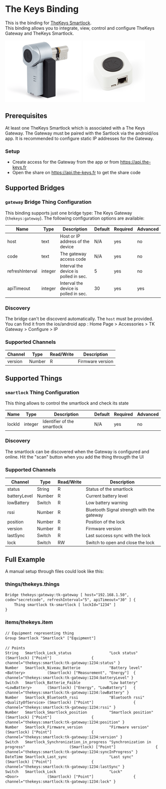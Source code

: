 # The Keys Binding

This is the binding for [TheKeys Smartlock](https://www.the-keys.eu/fr/produits/8-serrure-connectee.html).  
This binding allows you to integrate, view, control and configure TheKeys Gateway and TheKeys Smartlock.

![The Keys smartlock](doc/thekeys-smartlock.png)
![The Keys gateway](doc/thekeys-gateway.png)

## Prerequisites

At least one TheKeys Smartlock which is associated with a The Keys Gateway. The Gateway must be paired with the Sartlock
via the android/ios app. It is recommended to configure static IP addresses for the Gateway.

### Setup

- Create access for the Gateway from the app or from https://api.the-keys.fr
- Open the share on https://api.the-keys.fr to get the share code

## Supported Bridges

### `gateway` Bridge Thing Configuration

This binding supports just one bridge type: The Keys Gateway (`thekeys:gateway`). The following configuration options
are available:

| Name            | Type    | Description                           | Default | Required | Advanced |
|-----------------|---------|---------------------------------------|---------|----------|----------|
| host            | text    | Host or IP address of the device      | N/A     | yes      | no       |
| code            | text    | The gateway access code               | N/A     | yes      | no       |
| refreshInterval | integer | Interval the device is polled in sec. | 5       | yes      | no       |
| apiTimeout      | integer | Interval the device is polled in sec. | 30      | yes      | yes      |

### Discovery

The bridge can't be discoverd automatically. The `host` must be provided. You can find it from the ios/android app :
Home Page > Accessories > TK Gateway > Configure > IP

### Supported Channels

| Channel       | Type   | Read/Write | Description                                 |
|---------------|--------|------------|---------------------------------------------|
| version       | Number | R          | Firmware version                            |

## Supported Things

### `smartlock` Thing Configuration

This thing allows to control the smartlock and check its state

| Name            | Type    | Description                           | Default | Required | Advanced |
|-----------------|---------|---------------------------------------|---------|----------|----------|
| lockId          | integer | Identifier of the smartlock           | N/A     | yes      | no       |

### Discovery

The smartlock can be discovered when the Gateway is configured and online. Hit the "scan" button when you add the thing
througth the UI

### Supported Channels

| Channel       | Type   | Read/Write | Description                                |
|---------------|--------|------------|--------------------------------------------|
| status        | String | R          | Status of the smartlock                    |
| batteryLevel  | Number | R          | Current battery level                      |
| lowBattery    | Switch | R          | Low battery warning                        |
| rssi          | Number | R          | Bluetooth Signal strength with the gateway |
| position      | Number | R          | Position of the lock                       |
| version       | Number | R          | Firmware version                           |
| lastSync      | Switch | R          | Last success sync with the lock            |
| lock          | Switch | RW         | Switch to open and close the lock          |

## Full Example

A manual setup through files could look like this:

### things/thekeys.things

```
Bridge thekeys:gateway:tk-gateway [ host="192.168.1.50", code="secretcode", refreshInterval="5", apiTimeout="30" ] {
    Thing smartlock tk-smartlock [ lockId="1234" ]
}
```

### items/thekeys.item

```
// Equipment representing thing
Group Smartlock "Smartlock" ["Equipment"]

// Points
String   Smartlock_Lock_status                 "Lock status"                                    (Smartlock) ["Point"]                  { channel="thekeys:smartlock:tk-gateway:1234:status" }         
Number   Smartlock_Niveau_Batterie             "Battery level"               <Battery>          (Smartlock) ["Measurement", "Energy"]  { channel="thekeys:smartlock:tk-gateway:1234:batteryLevel" }   
Switch   Smartlock_Batterie_Faible             "Low battery"                 <LowBattery>       (Smartlock) ["Energy", "LowBattery"]   { channel="thekeys:smartlock:tk-gateway:1234:lowBattery" }     
Number   Smartlock_Bluetooth_rssi              "Bluetooth rssi"              <QualityOfService> (Smartlock) ["Point"]                  { channel="thekeys:smartlock:tk-gateway:1234:rssi" }           
Number   Smartlock_Smartlock_position          "Smartlock position"                             (Smartlock) ["Point"]                  { channel="thekeys:smartlock:tk-gateway:1234:position" }       
Number   Smartlock_Firmware_version            "Firmware version"                               (Smartlock) ["Point"]                  { channel="thekeys:smartlock:tk-gateway:1234:version" }        
Switch   Smartlock_Synchronization_in_progress "Synchronization in progress"                    (Smartlock) ["Point"]                  { channel="thekeys:smartlock:tk-gateway:1234:syncInProgress" } 
DateTime Smartlock_Last_sync                   "Last sync"                                      (Smartlock) ["Point"]                  { channel="thekeys:smartlock:tk-gateway:1234:lastSync" }       
Switch   Smartlock_Lock                        "Lock"                        <Door>             (Smartlock) ["Point"]                  { channel="thekeys:smartlock:tk-gateway:1234:lock" }           
```
